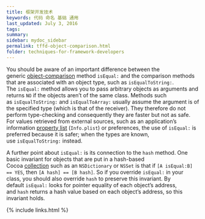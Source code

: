 ```yaml
---
title: 框架开发技术
keywords: 代码 命名 基础 通用
last_updated: July 3, 2016
tags:
summary:
sidebar: mydoc_sidebar
permalink: tffd-object-comparison.html
folder: techniques-for-framework-developers
---
```




You should be aware of an important difference between the generic [object-comparison](undefined) method `isEqual:` and the comparison methods that are associated with an object type, such as `isEqualToString:`. The `isEqual:` method allows you to pass arbitrary objects as arguments and returns `NO` if the objects aren’t of the same class. Methods such as `isEqualToString:` and `isEqualToArray:` usually assume the argument is of the specified type (which is that of the receiver). They therefore do not perform type-checking and consequently they are faster but not as safe. For values retrieved from external sources, such as an application’s information [property list](undefined) (`Info.plist`) or preferences, the use of `isEqual:` is preferred because it is safer; when the types are known, use `isEqualToString:` instead.

A further point about `isEqual:` is its connection to the `hash` method. One basic invariant for objects that are put in a hash-based Cocoa [collection](undefined) such as an `NSDictionary` or `NSSet` is that if `[A isEqual:B] == YES`, then `[A hash] == [B hash]`. So if you override `isEqual:` in your class, you should also override `hash` to preserve this invariant. By default `isEqual:` looks for pointer equality of each object’s address, and `hash` returns a hash value based on each object’s address, so this invariant holds.

{% include links.html %}

